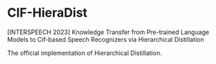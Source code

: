# CIF-HieraDist
[INTERSPEECH 2023] Knowledge Transfer from Pre-trained Language Models to Cif-based Speech Recognizers via Hierarchical Distillation 

The official implementation of Hierarchical Distillation.
